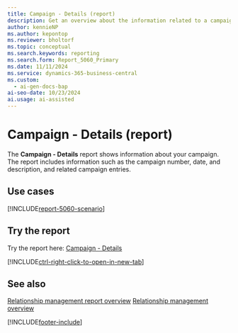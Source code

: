 ```yaml
---
title: Campaign - Details (report)
description: Get an overview about the information related to a campaign.
author: kennieNP
ms.author: kepontop
ms.reviewer: bholtorf
ms.topic: conceptual
ms.search.keywords: reporting
ms.search.form: Report_5060_Primary
ms.date: 11/11/2024
ms.service: dynamics-365-business-central
ms.custom:
  - ai-gen-docs-bap
ai-seo-date: 10/23/2024
ai.usage: ai-assisted
---
```


# Campaign - Details (report)

The **Campaign - Details** report shows information about your campaign. The report includes information such as the campaign number, date, and description, and related campaign entries.

## Use cases

[!INCLUDE[report-5060-scenario](../includes/report-5060-scenario-include.md)]

<!-- 

Prompt

Below is a report in an ERP system. Provide 3-4 use cases for different personas working with project management or finance for projects.

Format like this:    
  
As a <persona>, use the report to    
* use case 1  
* use case 2    

Do not capitalize the persona names. 

Do not start lines with "Use the data to"

## Report name
Campaign - Details

## Report description

### What the report does

### Use cases

Please include your data sources and URLs

-->

## Try the report

Try the report here: [Campaign - Details](https://businesscentral.dynamics.com?report=5060)

[!INCLUDE[ctrl-right-click-to-open-in-new-tab](../includes/ctrl-right-click-to-open-in-new-tab.md)]

## See also

[Relationship management report overview](../marketing-reports.md)
[Relationship management overview](../marketing-relationship-management.md)

[!INCLUDE[footer-include](../includes/footer-banner.md)]